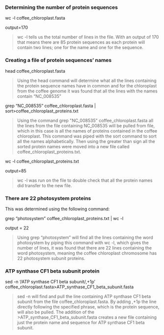 ### Determining the number of protein sequences

wc -l coffee_chloroplast.fasta

output=170
>wc -l tells us the total number of lines in the file. With an output of 170 that means there are 85 protein sequences as each protein will contain two lines; one for the name and one for the sequence.

### Creating a file of protein sequences’ names

head coffee_chloroplast.fasta
>Using the head command will determine what all the lines containing the protein sequence names have in common and for the chloroplast from the coffee genome it was found that all the lines with the names contain “NC_008535”

grep “NC_008535” coffee_chloroplast.fasta | sort>coffee_chloroplast_proteins.txt
>Using the command grep "NC_008535" coffee_chloroplast.fasta all the lines from the file containing NC_008535 will be pulled from file, which in this case is all the names of proteins contained in the coffee chloroplast. This command was piped with the sort command to sort all the names alphabetically. Then using the greater than sign all the sorted protein names were moved into a new file called coffee_chloroplast_proteins.txt.

wc -l coffee_chloroplast_proteins.txt

output=85
>wc -l was run on the file to double check that all the protein names did transfer to the new file.

### There are 22 photosystem proteins 

This was determined using the following command:

grep “photosystem” coffee_chloroplast_proteins.txt | wc -l

output = 22
>Using grep “photosystem” will find all the lines containing the word photosystem by piping this command with wc -l, which gives the number of lines, it was found that there are 22 lines containing the word photosystem, meaning the coffee chloroplast chromosome has 22 photosystem subunit proteins.

### ATP synthase CF1 beta subunit protein

sed -n ‘/ATP synthase CF1 beta subunit/,+1p’ coffee_chloroplast.fasta>ATP_synthase_CF1_beta_subunit.fasta
>sed -n will find and pull the line containing ATP synthase CF1 beta subunit from the file coffee_chloroplast.fasta. By adding ,+1p the line directly following the specified phrase, which is the protein sequence, will also be pulled. The addition of the >ATP_synthase_CF1_beta_subunit.fasta creates a new file containing just the protein name and sequence for ATP synthase CF1 beta subunit.
